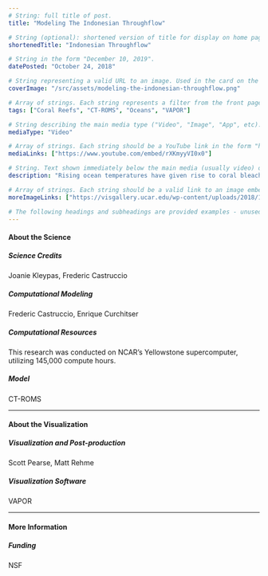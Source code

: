 ```yaml
---
# String: full title of post.
title: "Modeling The Indonesian Throughflow"

# String (optional): shortened version of title for display on home page in card.
shortenedTitle: "Indonesian Throughflow"

# String in the form "December 10, 2019".
datePosted: "October 24, 2018" 

# String representing a valid URL to an image. Used in the card on the main page.
coverImage: "/src/assets/modeling-the-indonesian-throughflow.png"

# Array of strings. Each string represents a filter from the front page.
tags: ["Coral Reefs", "CT-ROMS", "Oceans", "VAPOR"]

# String describing the main media type ("Video", "Image", "App", etc). Is displayed in the post heading as a small tag.
mediaType: "Video"

# Array of strings. Each string should be a YouTube link in the form "https://www.youtube.com/embed/..."
mediaLinks: ["https://www.youtube.com/embed/rXKmyyVI0x0"]

# String. Text shown immediately below the main media (usually video) on a post.
description: "Rising ocean temperatures have given rise to coral bleaching events at higher rates than have been seen in observed history. Researchers at the National Center for Atmospheric Research are studying how effectively coral reef ecosystems can repopulate each other after bleaching events through a metric called Potential Connectivity. In this visualization, we observe a state of the art flow simulation called CT-ROMS. This simulation replicates the nature of the Coral Triangle, recognized as the world center for marine biodiversity."

# Array of strings. Each string should be a valid link to an image embed.
moreImageLinks: ["https://visgallery.ucar.edu/wp-content/uploads/2018/10/BarrierReef_hires.png"]

# The following headings and subheadings are provided examples - unused ones can be deleted.
---
```

#### About the Science

##### Science Credits

Joanie Kleypas, Frederic Castruccio

##### Computational Modeling

Frederic Castruccio, Enrique Curchitser

##### Computational Resources

This research was conducted on NCAR’s Yellowstone supercomputer, utilizing 145,000 compute hours.

##### Model

CT-ROMS

___

#### About the Visualization

##### Visualization and Post-production

Scott Pearse, Matt Rehme

##### Visualization Software

VAPOR

___

#### More Information

##### Funding

NSF